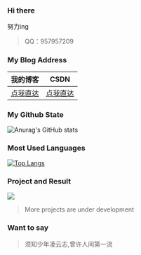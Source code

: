 ### Hi there 

<!--
**hnistzdk/stzdk** is a  _special_  repository because its `README.md` (this file) appears on your GitHub profile.

Here are some ideas to get you started:

-  I’m currently working on ...
-  I’m currently learning ...
-  I’m looking to collaborate on ...
-  I’m looking for help with ...
-  Ask me about ...
-  How to reach me: ...
-  Pronouns: ...
-  Fun fact: ...
-->
<!-- [![Anurag's GitHub stats](https://github-readme-stats.vercel.app/api?username=hnistzzm)](https://github.com/anuraghazra/github-readme-stats) -->
努力ing

> QQ：957957209

###  My Blog Address
| 我的博客                                                | CSDN                                          |
| --------------------------------------------------- | --------------------------------------------- |
| [点我直达](http://118.31.22.171:8001) | [点我直达](https://blog.csdn.net/Laollaoaolao) |

###  My Github State
![Anurag's GitHub stats](https://github-readme-stats.vercel.app/api?username=hnistzzm&count_private=true)

###  Most Used Languages
[![Top Langs](https://github-readme-stats.vercel.app/api/top-langs/?username=hnistzzm)](https://github.com/anuraghazra/github-readme-stats)

###  Project and Result
[![](https://github-readme-stats.vercel.app/api/pin/?username=hnistzzm&repo=Cold-chain-food)](https://github.com/hnistzzm/Cold-chain-food)

> More projects are under development

###  Want to say


> 须知少年凌云志,曾许人间第一流
